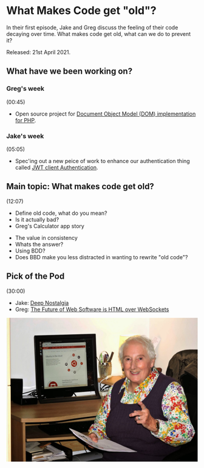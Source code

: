 # What Makes Code get "old"?

In their first episode, Jake and Greg discuss the feeling of their code decaying over time. What makes code get old, what can we do to prevent it?

Released: 21st April 2021.

## What have we been working on?

### Greg's week

(00:45)

+ Open source project for [Document Object Model (DOM) implementation for PHP](https://www.php.gt/dom).

### Jake's week

(05:05)

+ Spec'ing out a new peice of work to enhance our authentication thing called [JWT client Authentication](https://jwt.io/). 

## Main topic: What makes code get old?

(12:07)

+ Define old code, what do you mean?
+ Is it actually bad?
+ Greg's Calculator app story
* The value in consistency
* Whats the answer?
* Using BDD?
* Does BBD make you less distracted in wanting to rewrite "old code"?

## Pick of the Pod

(30:00)

+ Jake: [Deep Nostalgia](https://www.myheritage.com/deep-nostalgia)
+ Greg: [The Future of Web Software is HTML over WebSockets](https://alistapart.com/article/the-future-of-web-software-is-html-over-websockets/)

![Granny likes Linux](img/001-granny-likes-linux.jpg)	
